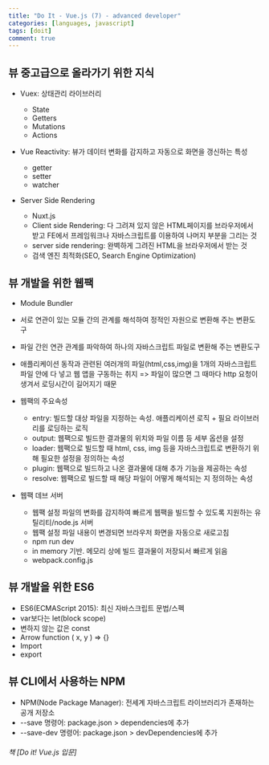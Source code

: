 ```yaml
---
title: "Do It - Vue.js (7) - advanced developer"
categories: [languages, javascript]
tags: [doit]
comment: true
---
```


## 뷰 중고급으로 올라가기 위한 지식

- Vuex: 상태관리 라이브러리

  - State
  - Getters
  - Mutations
  - Actions

- Vue Reactivity: 뷰가 데이터 변화를 감지하고 자동으로 화면을 갱신하는 특성

  - getter
  - setter
  - watcher

- Server Side Rendering

  - Nuxt.js
  - Client side Rendering: 다 그려져 있지 않은 HTML페이지를 브라우저에서 받고 FE에서 프레임워크나 자바스크립트를 이용하여 나머지 부분을 그리는 것
  - server side rendering: 완벽하게 그려진 HTML을 브라우저에서 받는 것
  - 검색 엔진 최적화(SEO, Search Engine Optimization)

## 뷰 개발을 위한 웹팩

- Module Bundler
- 서로 연관이 있는 모듈 간의 관계를 해석하여 정적인 자원으로 변환해 주는 변환도구
- 파일 간읜 연관 관계를 파악하여 하나의 자바스크립트 파일로 변환해 주는 변환도구
- 애플리케이션 동작과 관련된 여러개의 파일(html,css,img)을 1개의 자바스크립트 파일 안에 다 넣고 웹 앱을 구동하는 취지 => 파일이 많으면 그 때마다 http 요청이 생겨서 로딩시간이 길어지기 때문
- 웹팩의 주요속성

  - entry: 빌드할 대상 파일을 지정하는 속성. 애플리케이션 로직 + 필요 라이브러리를 로딩하는 로직
  - output: 웹팩으로 빌드한 결과물의 위치와 파일 이름 등 세부 옵션을 설정
  - loader: 웹팩으로 빌드할 때 html, css, img 등을 자바스크립트로 변환하기 위해 필요한 설정을 정의하는 속성
  - plugin: 웹팩으로 빌드하고 나온 결과물에 대해 추가 기능을 제공하는 속성
  - resolve: 웹팩으로 빌드할 때 해당 파일이 어떻게 해석되는 지 정의하는 속성

- 웹팩 데브 서버

  - 웹팩 설정 파일의 변화를 감지하여 빠르게 웹팩을 빌드할 수 있도록 지원하는 유틸리티/node.js 서버
  - 웹팩 설정 파일 내용이 변경되면 브라우저 화면을 자동으로 새로고침
  - npm run dev
  - in memory 기반. 메모리 상에 빌드 결과물이 저장되서 빠르게 읽음
  - webpack.config.js

## 뷰 개발을 위한 ES6

- ES6(ECMAScript 2015): 최신 자바스크립트 문법/스펙
- var보다는 let(block scope)
- 변하지 않는 값은 const
- Arrow function ( x, y ) => {}
- Import
- export

## 뷰 CLI에서 사용하는 NPM

- NPM(Node Package Manager): 전세계 자바스크립트 라이브러리가 존재하는 공개 저장소
- --save 명령어: package.json > dependencies에 추가
- --save-dev 명령어: package.json > devDependencies에 추가

###### 책 [Do it! Vue.js 입문]
